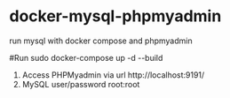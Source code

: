 # docker-mysql-phpmyadmin
run mysql with docker compose and phpmyadmin

#Run
sudo docker-compose up -d --build

1. Access PHPMyadmin via url http://localhost:9191/
2. MySQL user/password root:root

